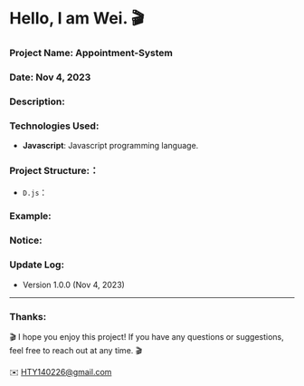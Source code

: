Hello, I am Wei. 🎬 
======

### Project Name: Appointment-System

### Date:  Nov 4, 2023

### Description:

### Technologies Used:
- **Javascript**: Javascript programming language.  

### Project Structure:：
- `D.js`：

### Example:


### Notice:


### Update Log:
- Version 1.0.0 (Nov 4, 2023)


***
### Thanks:

🎬 I hope you enjoy this project! If you have any questions or suggestions, feel free to reach out at any time. 🎬 

✉️ HTY140226@gmail.com
